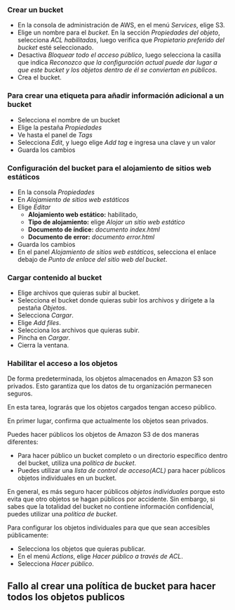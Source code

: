 
### Crear un bucket 

+ En la consola de administración de AWS, en el menú *Services*, elige S3.
+ Elige un nombre para el *bucket*. En la sección *Propiedades del objeto*, selecciona *ACL habilitadas*, luego verifica que *Propietario preferido del bucket* esté seleccionado.
+ Desactiva *Bloquear todo el acceso público*, luego selecciona la casilla que indica *Reconozco que la configuración actual puede dar lugar a que este bucket y los objetos dentro de él se conviertan en públicos*.
+ Crea el bucket.
### Para crear una etiqueta para añadir información adicional a un bucket

+ Selecciona el nombre de un bucket
+ Elige la pestaña *Propiedades*
+ Ve hasta el panel de *Tags*
+ Selecciona *Edit*, y luego elige *Add tag* e ingresa una clave y un valor
+ Guarda los cambios
### Configuración del bucket para el alojamiento de sitios web estáticos

+ En la consola *Propiedades*
+ En *Alojamiento de sitios web estáticos*
+ Elige *Editar*
	+ **Alojamiento web estático:** habilitado,
	+ **Tipo de alojamiento:** elige *Alojar un sitio web estático*
	+ **Documento de índice:** *documento index.html*
	+ **Documento de error:** *documento error.html*
+ Guarda los cambios
+ En el panel *Alojamiento de sitios web estáticos*, selecciona el enlace debajo de *Punto de enlace del sitio web del bucket*.

### Cargar contenido al bucket

+ Elige archivos que quieras subir al bucket.
+ Selecciona el bucket donde quieras subir los archivos y dirígete a la pestaña *Objetos*.
+ Selecciona *Cargar*.
+ Elige *Add files*.
+ Selecciona los archivos que quieras subir.
+ Pincha en *Cargar*.
+ Cierra la ventana.

### Habilitar el acceso a los objetos 

De forma predeterminada, los objetos almacenados en Amazon S3 son privados. Esto garantiza que los datos de tu organización permanecen seguros.

En esta tarea, lograrás que los objetos cargados tengan acceso público.

En primer lugar, confirma que actualmente los objetos sean privados.

Puedes hacer públicos los objetos de Amazon S3 de dos maneras diferentes:
+ Para hacer público un bucket completo o un directorio específico dentro del bucket, utiliza una *política de bucket*.
+ Puedes utilizar una *lista de control de acceso(ACL)* para hacer públicos objetos individuales en un bucket.

En general, es más seguro hacer públicos *objetos individuales* porque esto evita que otro objetos se hagan públicos por accidente. Sin embargo, si sabes que la totalidad del bucket no contiene información confidencial, puedes utilizar una *política de bucket*.

Para configurar los objetos individuales para que que sean accesibles públicamente:
+ Selecciona los objetos que quieras publicar.
+ En el menú *Actions*, elige *Hacer público a través de ACL*.
+ Selecciona *Hacer público*.



## Fallo al crear una política de bucket para hacer todos los objetos publicos

